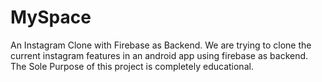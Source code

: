 # MySpace
An Instagram Clone with Firebase as Backend.
We are trying to clone the current instagram features in an android app using firebase as backend. The Sole Purpose of this project is completely educational.
